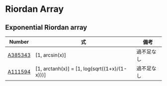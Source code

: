 # Riordan Array


## Exponential Riordan array

| Number | 式 | 備考 |
| ----- | ----- | ----- |
| [A385343](https://oeis.org/A385343) | [1, arcsin(x)] | 過不足なし |
| [A111594](https://oeis.org/A111594) | [1, arctanh(x)] = [1, log(sqrt((1+x)/(1-x)))] | 過不足なし |

